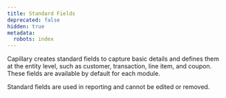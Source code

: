 ```yaml
---
title: Standard Fields
deprecated: false
hidden: true
metadata:
  robots: index
---
```

Capillary creates standard fields to capture basic details and defines them at the entity level, such as customer, transaction, line item, and coupon. These fields are available by default for each module.

<Note title="Note">
Standard fields are used in reporting and cannot be edited or removed.
</Note>